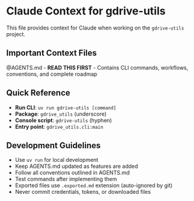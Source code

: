 # Claude Context for gdrive-utils

This file provides context for Claude when working on the `gdrive-utils` project.

## Important Context Files

@AGENTS.md - **READ THIS FIRST** - Contains CLI commands, workflows, conventions, and complete roadmap

## Quick Reference

- **Run CLI**: `uv run gdrive-utils [command]`
- **Package**: `gdrive_utils` (underscore)
- **Console script**: `gdrive-utils` (hyphen)
- **Entry point**: `gdrive_utils.cli:main`

## Development Guidelines

- Use `uv run` for local development
- Keep AGENTS.md updated as features are added
- Follow all conventions outlined in AGENTS.md
- Test commands after implementing them
- Exported files use `.exported.md` extension (auto-ignored by git)
- Never commit credentials, tokens, or downloaded files

